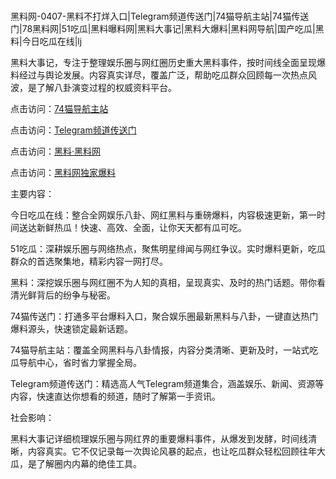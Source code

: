 #
黑料网-0407-黑料不打烊入口|Telegram频道传送门|74猫导航主站|74猫传送门|78黑料网|51吃瓜|黑料曝料网|黑料大事记|黑料大爆料|黑料网导航|国产吃瓜|黑料|今日吃瓜在线|lj

黑料大事记，专注于整理娱乐圈与网红圈历史重大黑料事件，按时间线全面呈现爆料经过与舆论发展。内容真实详尽，覆盖广泛，帮助吃瓜群众回顾每一次热点风波，是了解八卦演变过程的权威资料平台。


点击访问：<a href="https://74mao.com/">74猫导航主站</a>

点击访问：<a href="https://74mao.com/">Telegram频道传送门</a>

点击访问：<a href="https://sdfsh.pages.dev/">黑料·黑料网</a>

点击访问：<a href="https://jha.pages.dev/">黑料网独家爆料</a>


主要内容：

今日吃瓜在线：整合全网娱乐八卦、网红黑料与重磅爆料，内容极速更新，第一时间送达新鲜热瓜！快速、高效、全面，让你天天都有瓜可吃。

51吃瓜：深耕娱乐圈与网络热点，聚焦明星绯闻与网红争议。实时爆料更新，吃瓜群众的首选聚集地，精彩内容一网打尽。

黑料：深挖娱乐圈与网红圈不为人知的真相，呈现真实、及时的热门话题。带你看清光鲜背后的纷争与秘密。

74猫传送门：打通多平台爆料入口，聚合娱乐圈最新黑料与八卦，一键直达热门爆料源头，快速锁定最新话题。

74猫导航主站：覆盖全网黑料与八卦情报，内容分类清晰、更新及时，一站式吃瓜导航中心，省时省力掌握全局。

Telegram频道传送门：精选高人气Telegram频道集合，涵盖娱乐、新闻、资源等内容，快速直达你想看的频道，随时了解第一手资讯。

社会影响：

黑料大事记详细梳理娱乐圈与网红界的重要爆料事件，从爆发到发酵，时间线清晰，内容真实。它不仅记录每一次舆论风暴的起点，也让吃瓜群众轻松回顾往年大瓜，是了解圈内内幕的绝佳工具。

<span style="display:none;">[Canonical link](https://github.com/Uongnuoc456/901874 ）</span>

